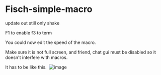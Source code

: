 # Fisch-simple-macro

update out still only shake

F1 to enable f3 to term

You could now edit the speed of the macro.

Make sure it is not full screen, and friend, chat gui must be disabled so it doesn't interfere with macros.

It has to be like this.  ![image](https://github.com/user-attachments/assets/410f5e95-b904-4a10-84f3-6efbd8d69a8d)
